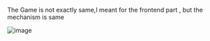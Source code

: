 The Game is not exactly same,I meant for  the frontend part  , but the mechanism is same 

![image](https://github.com/user-attachments/assets/64ddaee8-be92-4d70-a06d-a081f32bc5ea)
